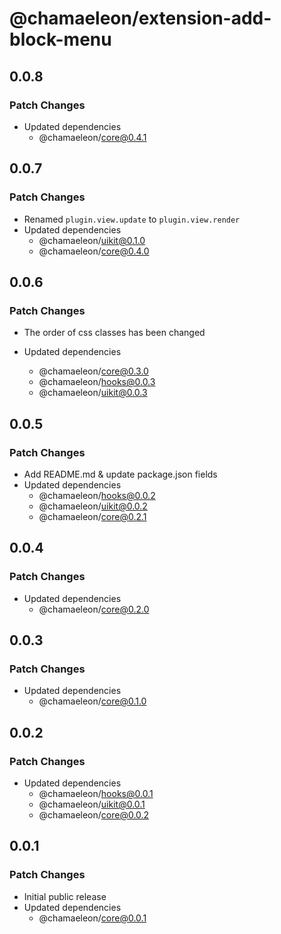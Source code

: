 # @chamaeleon/extension-add-block-menu

## 0.0.8

### Patch Changes

- Updated dependencies
  - @chamaeleon/core@0.4.1

## 0.0.7

### Patch Changes

- Renamed `plugin.view.update` to `plugin.view.render`
- Updated dependencies
  - @chamaeleon/uikit@0.1.0
  - @chamaeleon/core@0.4.0

## 0.0.6

### Patch Changes

- The order of css classes has been changed

- Updated dependencies
  - @chamaeleon/core@0.3.0
  - @chamaeleon/hooks@0.0.3
  - @chamaeleon/uikit@0.0.3

## 0.0.5

### Patch Changes

- Add README.md & update package.json fields
- Updated dependencies
  - @chamaeleon/hooks@0.0.2
  - @chamaeleon/uikit@0.0.2
  - @chamaeleon/core@0.2.1

## 0.0.4

### Patch Changes

- Updated dependencies
  - @chamaeleon/core@0.2.0

## 0.0.3

### Patch Changes

- Updated dependencies
  - @chamaeleon/core@0.1.0

## 0.0.2

### Patch Changes

- Updated dependencies
  - @chamaeleon/hooks@0.0.1
  - @chamaeleon/uikit@0.0.1
  - @chamaeleon/core@0.0.2

## 0.0.1

### Patch Changes

- Initial public release
- Updated dependencies
  - @chamaeleon/core@0.0.1
